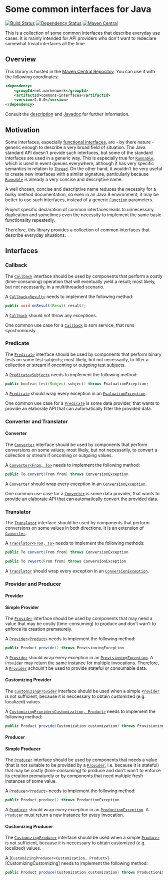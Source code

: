 # Some common interfaces for Java

[![Build Status](https://travis-ci.org/markenwerk/java-commons-interfaces.svg?branch=master)](https://travis-ci.org/markenwerk/java-commons-interfaces)
[![Dependency Status](https://www.versioneye.com/user/projects/56323f1636d0ab0016001bc4/badge.svg)](https://www.versioneye.com/user/projects/56323f1636d0ab0016001bc4)
[![Maven Central](https://maven-badges.herokuapp.com/maven-central/net.markenwerk/commons-interfaces/badge.svg)](https://maven-badges.herokuapp.com/maven-central/net.markenwerk/commons-interfaces)

This is a collection of some common interfaces that describe everyday use cases. It is mainly intended for API providers who don't want to redeclare somewhat trivial interfaces all the time.

## Overview

This library is hosted in the [Maven Central Repositoy](http://search.maven.org/#artifactdetails|net.markenwerk|commons-interfaces|2.0.0|jar). You can use it with the following coordinates:

```xml
<dependency>
	<groupId>net.markenwerk</groupId>
	<artifactId>commons-interfaces</artifactId>
	<version>2.0.0</version>
</dependency>
```

Consult the [description](#interfaces) and [Javadoc](http://markenwerk.github.io/java-commons-interfaces/javadoc/2.0.0/index.html) for further information.

## Motivation

Some interfaces, especially [functional interfaces](https://docs.oracle.com/javase/8/docs/api/java/lang/FunctionalInterface.html), are - by there nature - generic enough to describe a very broad field of situation. The Java standard API doesn't provide such interfaces, but some of the standard interfaces are used in a generic way. This is especially true for [`Runnable`][Runnable], which is used in event queues everywhere, although it has very specific semantics in relation to [`Thread`][Thread]. On the other hand, it wouldn't be very useful to create new interfaces with a similar signature, particularly because [`Runnable`][Runnable] is already a very concise and descriptive name. 

A well chosen, concise and descriptive name reduces the necessity for a bulky method documentation, so even in an Java 8 environment, it may be better to use such interfaces, instead of a generic [`Function`][Function] parameters.

Project specific declaration of common interfaces leads to unnecessary duplication and sometimes even the necessity to implement the same basic functionality repeatedly.

Therefore, this library provides a collection of common interfaces that describe everyday situations.

## Interfaces

### Callback

The [`Callback`][Callback] interface should be used by components that perform a costly (time-consuming) operation that will eventually yield a result; most likely, but not necessarily, in a multithreaded scenario.

A [`Callback<Result>`][Callback] needs to implement the following method:

```java
public void onResult(Result result);
```

A [`Callback`][Callback] should not throw any exceptions.

One common use case for a [`Callback`][Callback] is som service, that runs synchronously.

### Predicate

The [`Predicate`][Predicate] interface should be used by components that perform binary tests on some test subjects; most likely, but not necessarily, to filter a collection or stream if oncoming or outgoing test subjects.

A [`Predicate<Subject>`][Predicate] needs to implement the following method:

```java
public boolean test(Subject subject) throws EvaluationException;
```

A [`Predicate`][Predicate] should wrap every exception in an [`EvaluationException`][EvaluationException].

One common use case for a [`Predicate`][Predicate] is some data provider, that wants to provide an elaborate API that can automatically filter the provided data.

### Converter and Translator

#### Converter

The [`Converter`][Converter] interface should be used by components that perform conversions on some values; most likely, but not necessarily, to convert a collection or stream if oncoming or outgoing values.

A [`Converter<From, To>`][Converter] needs to implement the following method:

```java
public To convert(From from) throws ConversionException
```

A [`Converter`][Converter] should wrap every exception in an [`ConversionException`][ConversionException].

One common use case for a [`Converter`][Converter] is some data provider, that wants to provide an elaborate API that can automatically convert the provided data.

### Translator

The [`Translator`][Translator] interface should be used by components that perform conversions on some values in both directions. It is an extension of [`Converter`][Converter].

A [`Translator<From, To>`][Translator] needs to implement the following methods:

```java
public To convert(From from) throws ConversionException

public To revert(From from) throws ConversionException
```

A [`Translator`][Translator] should wrap every exception in an [`ConversionException`][ConversionException].


### Provider and Producer

#### Provider

#### Simple Provider

The [`Provider`][Provider] interface should be used by components that may need a value that may be costly (time-consuming) to produce and don't wan't to enforce its creation prematurely.

A [`Provider<Product>`][Provider] needs to implement the following method:

```java
public Product provide() throws ProvisioningException
```

A [`Provider`][Provider] should wrap every exception in an [`ProvisioningException`][ProvisioningException]. A [`Provider`][Provider] may return the same instance for multiple invocations. Therefore, a [`Provider`][Provider] schouln't be used to provide stateful or consumable data.

#### Customizing Provider

The [`CustomizingProvider`][CustomizingProvider] interface should be used when a simple [`Provider`][Provider] is not sufficient, because it is neccessary to obtain customized (e.g. localized) values.

A [`CustomizingProvider<Customization, Product>`][CustomizingProvider] needs to implement the following method:

```java
public Product provide(Customization customization) throws ProvisioningException
```

#### Producer

#### Simple Producer

The [`Producer`][Producer] interface should be used by components that needs a value (that is not suitable to be provided by a [`Provider`][Provider], i.e. because it is stateful) that may be costly (time-consuming) to produce and don't wan't to enforce its creation prematurely or by components that need multiple fresh instances of some value.

A [`Producer<Product>`][Producer] needs to implement the following method:

```java
public Product produce() throws ProductionException
```

A [`Producer`][Producer] should wrap every exception in an [`ProductionException`][ProductionException]. A [`Producer`][Producer] must return a new instance for every invocation.

#### Customizing Producer

The [`CustomizingProducer`][CustomizingProducer] interface should be used when a simple [`Producer`][Producer] is not sufficient, because it is neccessary to obtain customized (e.g. localized) values.


A [`CustomizingProducer<Customization, Product>`][CustomizingCustomizing] needs to implement the following method:

```java
public Product produce(Customization customization) throws ProductionException
```

[Callback]: http://markenwerk.github.io/java-commons-interfaces/javadoc/2.0.0/index.html?net/markenwerk/commons/interfaces/Callback.html
[Converter]: http://markenwerk.github.io/java-commons-interfaces/javadoc/2.0.0/index.html?net/markenwerk/commons/interfaces/Converter.html
[CustomizingProducer]: http://markenwerk.github.io/java-commons-interfaces/javadoc/2.0.0/index.html?net/markenwerk/commons/interfaces/CustomizingProducer.html
[CustomizingProvider]: http://markenwerk.github.io/java-commons-interfaces/javadoc/2.0.0/index.html?net/markenwerk/commons/interfaces/CustomizingProvider.html
[Predicate]: http://markenwerk.github.io/java-commons-interfaces/javadoc/2.0.0/index.html?net/markenwerk/commons/interfaces/Predicate.html
[Producer]: http://markenwerk.github.io/java-commons-interfaces/javadoc/2.0.0/index.html?net/markenwerk/commons/interfaces/Producer.html
[Provider]: http://markenwerk.github.io/java-commons-interfaces/javadoc/2.0.0/index.html?net/markenwerk/commons/interfaces/Provider.html
[Translator]: http://markenwerk.github.io/java-commons-interfaces/javadoc/2.0.0/index.html?net/markenwerk/commons/interfaces/Translator.html

[ConversionException]: http://markenwerk.github.io/java-commons-interfaces/javadoc/2.0.0/index.html?net/markenwerk/commons/exceptions/ConversionException.html
[EvaluationException]: http://markenwerk.github.io/java-commons-interfaces/javadoc/2.0.0/index.html?net/markenwerk/commons/exceptions/EvaluationException.html
[ProductionException]: http://markenwerk.github.io/java-commons-interfaces/javadoc/2.0.0/index.html?net/markenwerk/commons/exceptions/ProductionException.html
[ProvisioningException]: http://markenwerk.github.io/java-commons-interfaces/javadoc/2.0.0/index.html?net/markenwerk/commons/exceptions/ProvisioningException.html

[Function]: http://docs.oracle.com/javase/8/docs/api/index.html?java/util/function/Function.html
[Runnable]: http://docs.oracle.com/javase/6/docs/api/index.html?java/io/Runnable.html
[Thread]: http://docs.oracle.com/javase/6/docs/api/index.html?java/io/Thread.html
